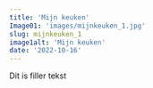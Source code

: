 ```yaml
---
title: 'Mijn keuken'
Image01: 'images/mijnkeuken_1.jpg'
slug: mijnkeuken_1
image1alt: 'Mijn keuken'
date: '2022-10-16'
---
```

Dit is filler tekst
